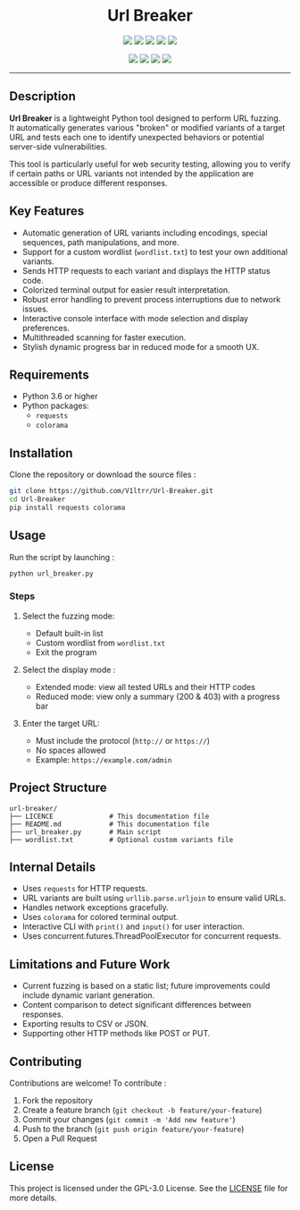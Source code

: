 <h1 align="center">  Url Breaker </h1>

<p align="center">
  <img src="https://img.shields.io/badge/Version-1.2-green?style=for-the-badge">
  <img src="https://img.shields.io/github/license/v1ltrr/Url-Breaker?style=for-the-badge">
  <img src="https://img.shields.io/github/stars/v1ltrr/Url-Breaker?style=for-the-badge">
  <img src="https://img.shields.io/github/issues/v1ltrr/Url-Breaker?color=red&style=for-the-badge">
  <img src="https://img.shields.io/github/forks/v1ltrr/Url-Breaker?color=teal&style=for-the-badge">
</p>

<p align="center">
  <img src="https://img.shields.io/badge/Author-V1ltrr-blue?style=flat-square">
  <img src="https://img.shields.io/badge/Open%20Source-Yes-darkgreen?style=flat-square">
  <img src="https://img.shields.io/badge/Maintained%3F-Yes-lightblue?style=flat-square">
  <img src="https://img.shields.io/badge/Written%20In-Python-darkcyan?style=flat-square">
</p>

---

## Description

**Url Breaker** is a lightweight Python tool designed to perform URL fuzzing.  
It automatically generates various "broken" or modified variants of a target URL and tests each one to identify unexpected behaviors or potential server-side vulnerabilities.

This tool is particularly useful for web security testing, allowing you to verify if certain paths or URL variants not intended by the application are accessible or produce different responses.

## Key Features
- Automatic generation of URL variants including encodings, special sequences, path manipulations, and more.  
- Support for a custom wordlist (`wordlist.txt`) to test your own additional variants.  
- Sends HTTP requests to each variant and displays the HTTP status code.  
- Colorized terminal output for easier result interpretation.  
- Robust error handling to prevent process interruptions due to network issues.  
- Interactive console interface with mode selection and display preferences.  
- Multithreaded scanning for faster execution.  
- Stylish dynamic progress bar in reduced mode for a smooth UX.

## Requirements
- Python 3.6 or higher  
- Python packages:
  - `requests`  
  - `colorama`

## Installation
Clone the repository or download the source files :
```bash
git clone https://github.com/V1ltrr/Url-Breaker.git
cd Url-Breaker
pip install requests colorama
```
## Usage
Run the script by launching :
```bash
python url_breaker.py
```
### Steps
1. Select the fuzzing mode:  
   - Default built-in list  
   - Custom wordlist from `wordlist.txt`  
   - Exit the program
     
2. Select the display mode :  
   - Extended mode: view all tested URLs and their HTTP codes  
   - Reduced mode: view only a summary (200 & 403) with a progress bar
     
2. Enter the target URL:  
   - Must include the protocol (`http://` or `https://`)  
   - No spaces allowed  
   - Example: `https://example.com/admin`

## Project Structure
```text
url-breaker/
├── LICENCE              # This documentation file
├── README.md            # This documentation file
├── url_breaker.py       # Main script
├── wordlist.txt         # Optional custom variants file
```

## Internal Details

- Uses `requests` for HTTP requests.  
- URL variants are built using `urllib.parse.urljoin` to ensure valid URLs.  
- Handles network exceptions gracefully.  
- Uses `colorama` for colored terminal output.  
- Interactive CLI with `print()` and `input()` for user interaction.
- Uses concurrent.futures.ThreadPoolExecutor for concurrent requests.

## Limitations and Future Work

- Current fuzzing is based on a static list; future improvements could include dynamic variant generation.   
- Content comparison to detect significant differences between responses.  
- Exporting results to CSV or JSON.  
- Supporting other HTTP methods like POST or PUT.

## Contributing
Contributions are welcome! To contribute :
1. Fork the repository  
2. Create a feature branch (`git checkout -b feature/your-feature`)  
3. Commit your changes (`git commit -m 'Add new feature'`)  
4. Push to the branch (`git push origin feature/your-feature`)  
5. Open a Pull Request

## License
This project is licensed under the GPL-3.0 License. See the [LICENSE](LICENSE) file for more details.
